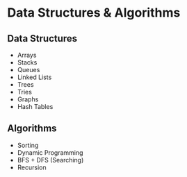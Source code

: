 # Data Structures & Algorithms

## Data Structures

- Arrays
- Stacks
- Queues
- Linked Lists
- Trees
- Tries
- Graphs
- Hash Tables

## Algorithms

- Sorting
- Dynamic Programming
- BFS + DFS (Searching)
- Recursion
